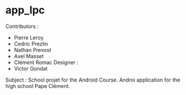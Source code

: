 # app_lpc

Contributors :
  - Pierre Leroy
  - Cedric Prezlin
  - Nathan Prevost
  - Axel Masset
  - Clément Romac
Designer :
  - Victor Gondat
  
Subject :
School projet for the Android Course. Androi application for the high school Pape Clément.
